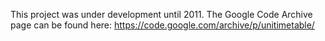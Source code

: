 This project was under development until 2011.
The Google Code Archive page can be found here:
https://code.google.com/archive/p/unitimetable/
